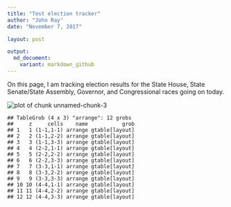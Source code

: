 ```yaml
---
title: "Test election tracker"
author: "John Ray"
date: "November 7, 2017"

layout: post

output: 
  md_document:
    variant: markdown_github
---
```


On this page, I am tracking election results for the State House, State Senate/State Assembly, Governor, and Congressional races going on today.







![plot of chunk unnamed-chunk-3](~/johnlray.github.io/_posts/2017/11/07/2017-11-07-election_tracker/unnamed-chunk-3-1.png)

```
## TableGrob (4 x 3) "arrange": 12 grobs
##     z     cells    name           grob
## 1   1 (1-1,1-1) arrange gtable[layout]
## 2   2 (1-1,2-2) arrange gtable[layout]
## 3   3 (1-1,3-3) arrange gtable[layout]
## 4   4 (2-2,1-1) arrange gtable[layout]
## 5   5 (2-2,2-2) arrange gtable[layout]
## 6   6 (2-2,3-3) arrange gtable[layout]
## 7   7 (3-3,1-1) arrange gtable[layout]
## 8   8 (3-3,2-2) arrange gtable[layout]
## 9   9 (3-3,3-3) arrange gtable[layout]
## 10 10 (4-4,1-1) arrange gtable[layout]
## 11 11 (4-4,2-2) arrange gtable[layout]
## 12 12 (4-4,3-3) arrange gtable[layout]
```
